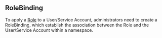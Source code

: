 ## RoleBinding
To apply a [Role](./Roles.md) to a User/Service Account, administrators need to create a RoleBinding, which establish the association between the Role and the User/Service Account within a namespace.
